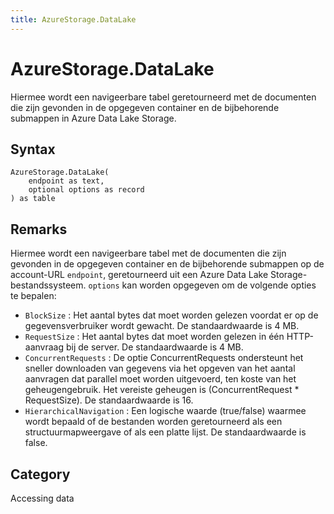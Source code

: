 ```yaml
---
title: AzureStorage.DataLake
---
```


# AzureStorage.DataLake


Hiermee wordt een navigeerbare tabel geretourneerd met de documenten die zijn gevonden in de opgegeven container en de bijbehorende submappen in Azure Data Lake Storage.


## Syntax

```powerquery
AzureStorage.DataLake(
    endpoint as text,
    optional options as record
) as table
```


## Remarks

Hiermee wordt een navigeerbare tabel met de documenten die zijn gevonden in de opgegeven container en de bijbehorende submappen op de account-URL <code>endpoint</code>, geretourneerd uit een Azure Data Lake Storage-bestandssysteem. <code>options</code> kan worden opgegeven om de volgende opties te bepalen:    <ul><li><code>BlockSize</code> : Het aantal bytes dat moet worden gelezen voordat er op de gegevensverbruiker wordt gewacht. De standaardwaarde is 4 MB.</li><li><code>RequestSize</code> : Het aantal bytes dat moet worden gelezen in &#233;&#233;n HTTP-aanvraag bij de server. De standaardwaarde is 4 MB.</li><li><code>ConcurrentRequests</code> : De optie ConcurrentRequests ondersteunt het sneller downloaden van gegevens via het opgeven van het aantal aanvragen dat parallel moet worden uitgevoerd, ten koste van het geheugengebruik. Het vereiste geheugen is (ConcurrentRequest \* RequestSize). De standaardwaarde is 16.</li><li><code>HierarchicalNavigation</code> : Een logische waarde (true/false) waarmee wordt bepaald of de bestanden worden geretourneerd als een structuurmapweergave of als een platte lijst. De standaardwaarde is false.</li></ul>



## Category
Accessing data
